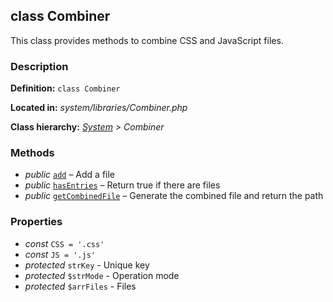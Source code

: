 class Combiner
--------------

This class provides methods to combine CSS and JavaScript files.

### Description ###

**Definition:** `class Combiner`

**Located in:** *system/libraries/Combiner.php*

**Class hierarchy:** *[System](System.md) > Combiner*


### Methods ###

- *public* [`add`](Combiner/add.md) – Add a file
- *public* [`hasEntries`](Combiner/hasEntries.md) – Return true if there are files
- *public* [`getCombinedFile`](Combiner/getCombinedFile.md) – Generate the combined file and return the path


### Properties ###

- *const* `CSS = '.css'`
- *const* `JS = '.js'`
- *protected* `strKey` - Unique key
- *protected* `$strMode` - Operation mode
- *protected* `$arrFiles` - Files